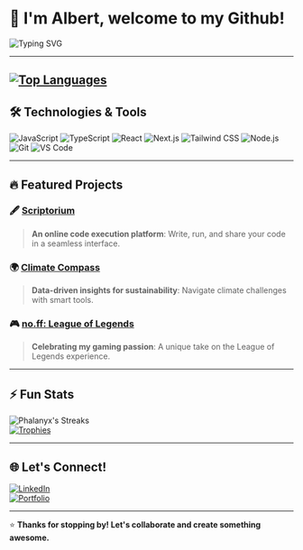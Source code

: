 # 🌟 I'm Albert, welcome to my Github!  

 ![Typing SVG](https://readme-typing-svg.demolab.com?font=Fira+Code&size=24&pause=1000&color=0FB5FF&center=true&vCenter=true&width=435&lines=Creative+Coder+%7C+Passionate+Learner;Building+Projects+With+Purpose;Always+Up+For+A+Challenge!)

---

<!--- [![Phalanyx's GitHub stats](https://github-readme-stats.vercel.app/api?username=Phalanyx&show_icons=true&theme=radical)](https://github.com/anuraghazra/github-readme-stats)  
--->

[![Top Languages](https://github-readme-stats.vercel.app/api/top-langs/?username=Phalanyx&layout=compact&theme=radical)](https://github.com/anuraghazra/github-readme-stats)  
---

## 🛠️ Technologies & Tools
![JavaScript](https://img.shields.io/badge/-JavaScript-F7DF1E?logo=javascript&logoColor=black&style=flat)
![TypeScript](https://img.shields.io/badge/-TypeScript-007ACC?logo=typescript&logoColor=white&style=flat)
![React](https://img.shields.io/badge/-React-61DAFB?logo=react&logoColor=black&style=flat)
![Next.js](https://img.shields.io/badge/-Next.js-000000?logo=nextdotjs&logoColor=white&style=flat)
![Tailwind CSS](https://img.shields.io/badge/-Tailwind%20CSS-38B2AC?logo=tailwindcss&logoColor=white&style=flat)
![Node.js](https://img.shields.io/badge/-Node.js-339933?logo=node.js&logoColor=white&style=flat)
![Git](https://img.shields.io/badge/-Git-F05032?logo=git&logoColor=white&style=flat)
![VS Code](https://img.shields.io/badge/-VS%20Code-0078D4?logo=visualstudiocode&logoColor=white&style=flat)

---

## 🔥 Featured Projects
### 🖋️ [Scriptorium](https://github.com/Phalanyx/Scriptorium)
> **An online code execution platform**: Write, run, and share your code in a seamless interface.  

### 🌍 [Climate Compass](https://github.com/Phalanyx/Climate-Compass)
> **Data-driven insights for sustainability**: Navigate climate challenges with smart tools.  

### 🎮 [no.ff: League of Legends](https://github.com/Phalanyx/no-ff)
> **Celebrating my gaming passion**: A unique take on the League of Legends experience.  

---

## ⚡ Fun Stats
![Phalanyx's Streaks](https://github-readme-streak-stats.herokuapp.com/?user=Phalanyx&theme=radical)  
[![Trophies](https://github-profile-trophy.vercel.app/?username=Phalanyx&theme=radical&no-frame=true&row=1&column=7)](https://github.com/ryo-ma/github-profile-trophy)

---

## 🌐 Let's Connect!  
[![LinkedIn](https://img.shields.io/badge/-LinkedIn-0077B5?logo=linkedin&logoColor=white&style=flat)](https://www.linkedin.com/in/albert-huynh-191099271/)  
[![Portfolio](https://img.shields.io/badge/-Portfolio-000000?logo=github&logoColor=white&style=flat)](https://yourportfolio.com](https://albert-huynh-git-main-phalanyxs-projects.vercel.app/))  

---

⭐ **Thanks for stopping by! Let's collaborate and create something awesome.**  
